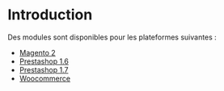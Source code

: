 # Introduction

Des modules sont disponibles pour les plateformes suivantes :
  - [Magento 2]()
  - [Prestashop 1.6]()
  - [Prestashop 1.7]()
  - [Woocommerce]()